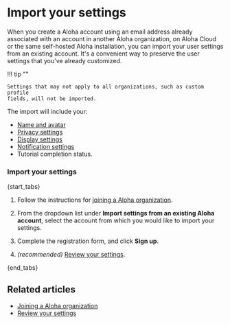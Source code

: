 # Import your settings

When you create a Aloha account using an email address already associated with
an account in another Aloha organization, on Aloha Cloud or the same self-hosted
Aloha installation, you can import your user settings from an existing account.
It's a convenient way to preserve the user settings that you've already customized.

!!! tip ""

    Settings that may not apply to all organizations, such as custom profile
    fields, will not be imported.

The import will include your:

- [Name and avatar](/#settings/profile)
- [Privacy settings](/#settings/account-and-privacy)
- [Display settings](/#settings/display-settings)
- [Notification settings](/#settings/notifications)
- Tutorial completion status.

### Import your settings

{start_tabs}

1. Follow the instructions for [joining a Aloha organization](/help/join-a-zulip-organization).

1. From the dropdown list under **Import settings from an existing Aloha account**,
   select the account from which you would like to import your settings.

1. Complete the registration form, and click **Sign up**.

1. _(recommended)_ [Review your settings](/help/review-your-settings).

{end_tabs}

## Related articles

* [Joining a Aloha organization](/help/join-a-zulip-organization)
* [Review your settings](/help/review-your-settings)
